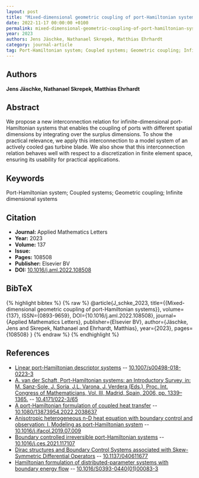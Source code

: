 ```yaml
---
layout: post
title: "Mixed-dimensional geometric coupling of port-Hamiltonian systems"
date: 2022-11-17 00:00:00 +0100
permalink: mixed-dimensional-geometric-coupling-of-port-hamiltonian-systems
year: 2023
authors: Jens Jäschke, Nathanael Skrepek, Matthias Ehrhardt
category: journal-article
tag: Port-Hamiltonian system; Coupled systems; Geometric coupling; Infinite dimensional systems
---
```

 
## Authors
**Jens Jäschke, Nathanael Skrepek, Matthias Ehrhardt**
 
## Abstract
We propose a new interconnection relation for infinite-dimensional port-Hamiltonian systems that enables the coupling of ports with different spatial dimensions by integrating over the surplus dimensions. To show the practical relevance, we apply this interconnection to a model system of an actively cooled gas turbine blade. We also show that this interconnection relation behaves well with respect to a discretization in finite element space, ensuring its usability for practical applications.
 
## Keywords
Port-Hamiltonian system; Coupled systems; Geometric coupling; Infinite dimensional systems
 
## Citation
- **Journal:** Applied Mathematics Letters
- **Year:** 2023
- **Volume:** 137
- **Issue:** 
- **Pages:** 108508
- **Publisher:** Elsevier BV
- **DOI:** [10.1016/j.aml.2022.108508](https://doi.org/10.1016/j.aml.2022.108508)
 
## BibTeX
{% highlight bibtex %}
{% raw %}
@article{J_schke_2023,
  title={{Mixed-dimensional geometric coupling of port-Hamiltonian systems}},
  volume={137},
  ISSN={0893-9659},
  DOI={10.1016/j.aml.2022.108508},
  journal={Applied Mathematics Letters},
  publisher={Elsevier BV},
  author={Jäschke, Jens and Skrepek, Nathanael and Ehrhardt, Matthias},
  year={2023},
  pages={108508}
}
{% endraw %}
{% endhighlight %}
 
## References
- [Linear port-Hamiltonian descriptor systems](linear-port-hamiltonian-descriptor-systems) -- [10.1007/s00498-018-0223-3](https://doi.org/10.1007/s00498-018-0223-3)
- [A. van der Schaft, Port-Hamiltonian systems: an Introductory Survey, in: M. Sanz-Sole, J. Soria, J.L. Varona, J. Verdera (Eds.), Proc. Int. Congress of Mathematicians, Vol. III, Madrid, Spain, 2006, pp. 1339–1365.](port-hamiltonian-systems-an-introductory-survey) -- [10.4171/022-3/65](https://doi.org/10.4171/022-3/65)
- [A port-Hamiltonian formulation of coupled heat transfer](a-port-hamiltonian-formulation-of-coupled-heat-transfer) -- [10.1080/13873954.2022.2038637](https://doi.org/10.1080/13873954.2022.2038637)
- [Anisotropic heterogeneous n-D heat equation with boundary control and observation: I. Modeling as port-Hamiltonian system](anisotropic-heterogeneous-n-d-heat-equation-with-boundary-control-and-observation-i-modeling-as-port-hamiltonian-system) -- [10.1016/j.ifacol.2019.07.009](https://doi.org/10.1016/j.ifacol.2019.07.009)
- [Boundary controlled irreversible port-Hamiltonian systems](boundary-controlled-irreversible-port-hamiltonian-systems) -- [10.1016/j.ces.2021.117107](https://doi.org/10.1016/j.ces.2021.117107)
- [Dirac structures and Boundary Control Systems associated with Skew-Symmetric Differential Operators](dirac-structures-and-boundary-control-systems-associated-with-skew-symmetric-differential-operators) -- [10.1137/040611677](https://doi.org/10.1137/040611677)
- [Hamiltonian formulation of distributed-parameter systems with boundary energy flow](hamiltonian-formulation-of-distributed-parameter-systems-with-boundary-energy-flow) -- [10.1016/S0393-0440(01)00083-3](https://doi.org/10.1016/S0393-0440(01)00083-3)


